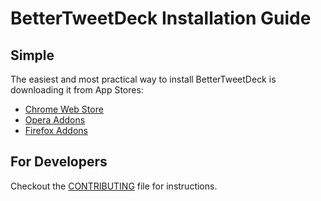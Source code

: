 # BetterTweetDeck Installation Guide

## Simple

The easiest and most practical way to install BetterTweetDeck is downloading it from App Stores:

* [Chrome Web Store](https://better.tw/chrome)
* [Opera Addons](https://better.tw/opera)
* [Firefox Addons](https://better.tw/firefox)

## For Developers

Checkout the [CONTRIBUTING](https://github.com/eai04191/BetterTweetDeck/blob/master/CONTRIBUTING.md#contributing) file for instructions.
